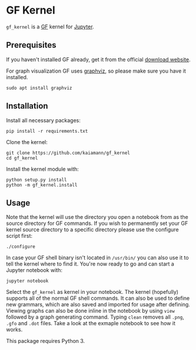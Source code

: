 GF Kernel
===========

`gf_kernel` is a [GF](https://www.grammaticalframework.org/) kernel for [Jupyter](https://jupyter.org/).

Prerequisites
-------------
If you haven't installed GF already, get it from the official [download website](https://www.grammaticalframework.org/download/index.html).


For graph visualization GF uses [graphviz](http://www.graphviz.org/), so please make sure you have it installed.
    
    sudo apt install graphviz

Installation
------------
Install all necessary packages:

    pip install -r requirements.txt

Clone the kernel:

    git clone https://github.com/kaiamann/gf_kernel
    cd gf_kernel

Install the kernel module with:

    python setup.py install
    python -m gf_kernel.install
    

Usage
-----
Note that the kernel will use the directory you open a notebook from as the source directory for GF commands. If you wish to permanently set your GF kernel source directory to a specific directory please use the configure script first:

    ./configure

In case your GF shell binary isn't located in `/usr/bin/` you can also use it to tell the kernel where to find it.
You're now ready to go and can start a Jupyter notebook with:

    jupyter notebook


Select the `gf_kernel` as kernel in your notebook.
The kernel (hopefully) supports all of the normal GF shell commands.
It can also be used to define new grammars, which are also saved and imported for usage after defining.
Viewing graphs can also be done inline in the notebook by using `view` followed by a graph generating command. 
Typing `clean` removes all `.png`, `.gfo` and `.dot` files.
Take a look at the exmaple notebook to see how it works.

This package requires Python 3.